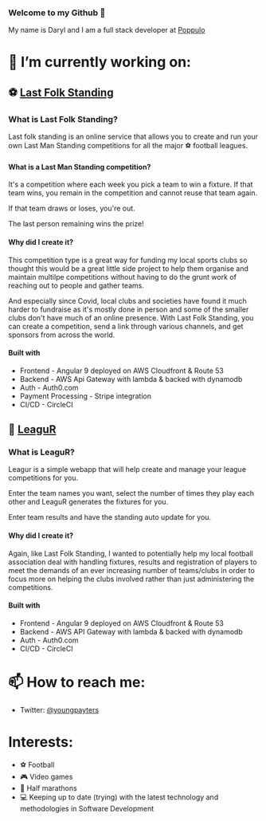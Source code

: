 ### Welcome to my Github 👋

My name is Daryl and I am a full stack developer at [Poppulo](https://engineering.poppulo.com/)

# 🔭 I’m currently working on:
## ⚽ [Last Folk Standing](https://app.lastfolkstanding.com/)

### What is Last Folk Standing?

Last folk standing is an online service that allows you to create and run your own Last Man Standing competitions for all the major :soccer: football leagues.

#### What is a Last Man Standing competition? 

It's a competition where each week you pick a team to win a fixture. If that team wins, you remain in the competition and cannot reuse that team again.

If that team draws or loses, you're out.

The last person remaining wins the prize!

#### Why did I create it?

This competition type is a great way for funding my local sports clubs so thought this would be a great little side project to help them organise and maintain multilpe competitions without having to do the grunt work of reaching out to people and gather teams.

And especially since Covid, local clubs and societies have found it much harder to fundraise as it's mostly done in person and some of the smaller clubs don't have much of an online presence. With Last Folk Standing, you can create a competition, send a link through various channels, and get sponsors from across the world.

#### Built with

- Frontend - Angular 9 deployed on AWS Cloudfront & Route 53
- Backend - AWS Api Gateway with lambda & backed with dynamodb 
- Auth - Auth0.com
- Payment Processing - Stripe integration
- CI/CD - CircleCI

## 🏅 [LeaguR](https://www.leagur.com/)

### What is LeaguR?

Leagur is a simple webapp that will help create and manage your league competitions for you.

Enter the team names you want, select the number of times they play each other and LeaguR generates the fixtures for you.

Enter team results and have the standing auto update for you.

#### Why did I create it?

Again, like Last Folk Standing, I wanted to potentially help my local football association deal with handling fixtures, results and registration of players to meet the demands of an ever increasing number of teams/clubs in order to focus more on helping the clubs involved rather than just administering the competitions.

#### Built with

- Frontend - Angular 9 deployed on AWS Cloudfront & Route 53
- Backend - AWS API Gateway with lambda & backed with dynamodb
- Auth - Auth0.com
- CI/CD - CircleCI

# 📫 How to reach me: 
- Twitter: [@youngpayters](https://twitter.com/youngpayters)

# Interests:
- :soccer:  Football
- :video_game:  Video games
- :runner:  Half marathons
- :computer:  Keeping up to date (trying) with the latest technology and methodologies in Software Development
